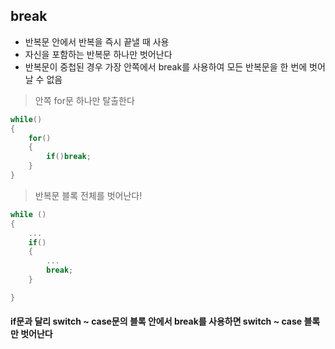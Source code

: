 ## break

- 반복문 안에서 반복을 즉시 끝낼 때 사용
- 자신을 포함하는 반복문 하나만 벗어난다
- 반복문이 중첩된 경우 가장 안쪽에서 break를 사용하여 모든 반복문을 한 번에 벗어날 수 없음

> 안쪽 for문 하나만 탈출한다

```c
while()
{
    for()
    {
        if()break;
    }
}
```

> 반복문 블록 전체를 벗어난다!

```c
while ()
{
    ...
    if()
    {
        ...
        break;
    }

}
```

#### if문과 달리 switch ~ case문의 블록 안에서 break를 사용하면 switch ~ case 블록만 벗어난다
